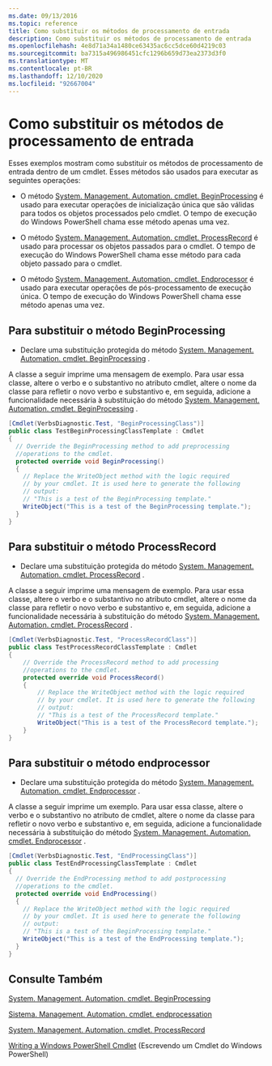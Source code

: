 ```yaml
---
ms.date: 09/13/2016
ms.topic: reference
title: Como substituir os métodos de processamento de entrada
description: Como substituir os métodos de processamento de entrada
ms.openlocfilehash: 4e8d71a34a1480ce63435ac6cc5dce60d4219c03
ms.sourcegitcommit: ba7315a496986451cfc1296b659d73ea2373d3f0
ms.translationtype: MT
ms.contentlocale: pt-BR
ms.lasthandoff: 12/10/2020
ms.locfileid: "92667004"
---
```

# <a name="how-to-override-input-processing-methods"></a>Como substituir os métodos de processamento de entrada

Esses exemplos mostram como substituir os métodos de processamento de entrada dentro de um cmdlet. Esses métodos são usados para executar as seguintes operações:

- O método [System. Management. Automation. cmdlet. BeginProcessing](/dotnet/api/System.Management.Automation.Cmdlet.BeginProcessing) é usado para executar operações de inicialização única que são válidas para todos os objetos processados pelo cmdlet. O tempo de execução do Windows PowerShell chama esse método apenas uma vez.

- O método [System. Management. Automation. cmdlet. ProcessRecord](/dotnet/api/System.Management.Automation.Cmdlet.ProcessRecord) é usado para processar os objetos passados para o cmdlet. O tempo de execução do Windows PowerShell chama esse método para cada objeto passado para o cmdlet.

- O método [System. Management. Automation. cmdlet. Endprocessor](/dotnet/api/System.Management.Automation.Cmdlet.EndProcessing) é usado para executar operações de pós-processamento de execução única. O tempo de execução do Windows PowerShell chama esse método apenas uma vez.

## <a name="to-override-the-beginprocessing-method"></a>Para substituir o método BeginProcessing

- Declare uma substituição protegida do método [System. Management. Automation. cmdlet. BeginProcessing](/dotnet/api/System.Management.Automation.Cmdlet.BeginProcessing) .

A classe a seguir imprime uma mensagem de exemplo. Para usar essa classe, altere o verbo e o substantivo no atributo cmdlet, altere o nome da classe para refletir o novo verbo e substantivo e, em seguida, adicione a funcionalidade necessária à substituição do método [System. Management. Automation. cmdlet. BeginProcessing](/dotnet/api/System.Management.Automation.Cmdlet.BeginProcessing) .

```csharp
[Cmdlet(VerbsDiagnostic.Test, "BeginProcessingClass")]
public class TestBeginProcessingClassTemplate : Cmdlet
{
  // Override the BeginProcessing method to add preprocessing
  //operations to the cmdlet.
  protected override void BeginProcessing()
  {
    // Replace the WriteObject method with the logic required
    // by your cmdlet. It is used here to generate the following
    // output:
    // "This is a test of the BeginProcessing template."
    WriteObject("This is a test of the BeginProcessing template.");
  }
}
```

## <a name="to-override-the-processrecord-method"></a>Para substituir o método ProcessRecord

- Declare uma substituição protegida do método [System. Management. Automation. cmdlet. ProcessRecord](/dotnet/api/System.Management.Automation.Cmdlet.ProcessRecord) .

A classe a seguir imprime uma mensagem de exemplo. Para usar essa classe, altere o verbo e o substantivo no atributo cmdlet, altere o nome da classe para refletir o novo verbo e substantivo e, em seguida, adicione a funcionalidade necessária à substituição do método [System. Management. Automation. cmdlet. ProcessRecord](/dotnet/api/System.Management.Automation.Cmdlet.ProcessRecord) .

```csharp
[Cmdlet(VerbsDiagnostic.Test, "ProcessRecordClass")]
public class TestProcessRecordClassTemplate : Cmdlet
{
    // Override the ProcessRecord method to add processing
    //operations to the cmdlet.
    protected override void ProcessRecord()
    {
        // Replace the WriteObject method with the logic required
        // by your cmdlet. It is used here to generate the following
        // output:
        // "This is a test of the ProcessRecord template."
        WriteObject("This is a test of the ProcessRecord template.");
    }
}

```

## <a name="to-override-the-endprocessing-method"></a>Para substituir o método endprocessor

- Declare uma substituição protegida do método [System. Management. Automation. cmdlet. Endprocessor](/dotnet/api/System.Management.Automation.Cmdlet.EndProcessing) .

A classe a seguir imprime um exemplo. Para usar essa classe, altere o verbo e o substantivo no atributo de cmdlet, altere o nome da classe para refletir o novo verbo e substantivo e, em seguida, adicione a funcionalidade necessária à substituição do método [System. Management. Automation. cmdlet. Endprocessor](/dotnet/api/System.Management.Automation.Cmdlet.EndProcessing) .

```csharp
[Cmdlet(VerbsDiagnostic.Test, "EndProcessingClass")]
public class TestEndProcessingClassTemplate : Cmdlet
{
  // Override the EndProcessing method to add postprocessing
  //operations to the cmdlet.
  protected override void EndProcessing()
  {
    // Replace the WriteObject method with the logic required
    // by your cmdlet. It is used here to generate the following
    // output:
    // "This is a test of the BeginProcessing template."
    WriteObject("This is a test of the EndProcessing template.");
  }
}
```

## <a name="see-also"></a>Consulte Também

[System. Management. Automation. cmdlet. BeginProcessing](/dotnet/api/System.Management.Automation.Cmdlet.BeginProcessing)

[Sistema. Management. Automation. cmdlet. endprocessation](/dotnet/api/System.Management.Automation.Cmdlet.EndProcessing)

[System. Management. Automation. cmdlet. ProcessRecord](/dotnet/api/System.Management.Automation.Cmdlet.ProcessRecord)

[Writing a Windows PowerShell Cmdlet](./writing-a-windows-powershell-cmdlet.md) (Escrevendo um Cmdlet do Windows PowerShell)
